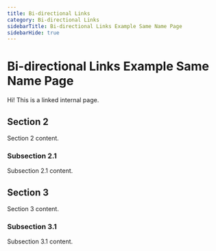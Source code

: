 ```yaml
---
title: Bi-directional Links
category: Bi-directional Links
sidebarTitle: Bi-directional Links Example Same Name Page
sidebarHide: true
---
```


# Bi-directional Links Example Same Name Page

Hi! This is a linked internal page.

## Section 2

Section 2 content.

### Subsection 2.1

Subsection 2.1 content.

## Section 3

Section 3 content.

### Subsection 3.1

Subsection 3.1 content.
